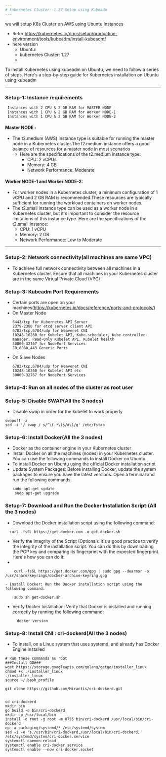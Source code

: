 ```yaml
---
# kubernetes Cluster--1.27 Setup using Kubeadm
---
```

  we will setup K8s Cluster on AWS using Ubuntu Instances
 - Refer https://kubernetes.io/docs/setup/production-environment/tools/kubeadm/install-kubeadm/
 - here version 
    - Ubuntu: 
    - kubernetes Cluster: 1.27
    - 
 
To install Kubernetes using kubeadm on Ubuntu, we need to follow a series of steps. Here's a step-by-step guide for Kubernetes installation on Ubuntu using kubeadm

---
### Setup-1: Instance requirements
 ```
  Instances with 2 CPU & 2 GB RAM for MASTER NODE
  Instances with 1 CPU & 2 GB RAM for Worker NODE-1
  Instances with 1 CPU & 2 GB RAM for Worker NODE-2
  ```
#### Master NODE :
 - The t2.medium (AWS) instance type is suitable for running the master node in a Kubernetes cluster.The t2.medium instance offers a good balance of resources for a master node in most scenarios
   - Here are the specifications of the t2.medium instance type:
      - CPU: 2 vCPUs
      - Memory: 4 GB
      - Network Performance: Moderate
#### Worker NODE-1 and Worker NODE-2:
- For worker nodes in a Kubernetes cluster, a minimum configuration of 1 vCPU and 2 GB RAM is recommended.These resources are typically sufficient for running the workload containers on worker nodes.
- The t2.small instance type can be used as a worker node in a Kubernetes cluster, but it's important to consider the resource limitations of this instance type. Here are the specifications of the t2.small instance:
     - CPU: 1 vCPU
     - Memory: 2 GB
    - Network Performance: Low to Moderate
---
### Setup-2: Network connectivity(all machines are same VPC)
- To achieve full network connectivity between all machines in a Kubernetes cluster. Ensure that all machines in your Kubernetes cluster are in the same Virtual Private Cloud (VPC)

### Setup-3: Kubeadm Port Requirements
- Certain ports are open on your machines(https://kubernetes.io/docs/reference/ports-and-protocols/)
- On Master Node
    ```
    6443/tcp for Kubernetes API Server
    2379-2380 for etcd server client API
    6783/tcp,6784/udp for Weavenet CNI
    10248-10260 for Kubelet API, Kube-scheduler, Kube-controller-manager, Read-Only Kubelet API, Kubelet health
    30000-32767 for NodePort Services
    80,8080,443 Generic Ports
    ```
 - On Slave Nodes
    ```
    6783/tcp,6784/udp for Weavenet CNI
    10248-10260 for Kubelet API etc
    30000-32767 for NodePort Services
    ```
  ### Setup-4: Run on all nodes of the cluster as root user
  ### Setup-5: Disable SWAP(All the 3 nodes)
   - Disable swap in order for the kubelet to work properly
   ```
   swapoff -a
   sed -i '/ swap / s/^\(.*\)$/#\1/g' /etc/fstab
   ```
 ### Setup-6: Install Docker(All the 3 nodes)
 -  Docker as the container engine in your Kubernetes cluster
 -  Install Docker on all the machines (nodes) in your Kubernetes cluster. You can use the following commands to install Docker on Ubuntu
 - To install Docker on Ubuntu using the official Docker installation script
 - Update System Packages: Before installing Docker, update the system packages to ensure you have the latest versions. Open a terminal and run the following commands:
    ```
    sudo apt-get update
     sudo apt-get upgrade
      ```
      
 ### Setup-7: Download and Run the Docker Installation Script:(All the 3 nodes)
 - Download the Docker installation script using the following command:
   
  ```
    curl -fsSL https://get.docker.com -o get-docker.sh
  ```
  
  -  Verify the Integrity of the Script (Optional): It's a good practice to verify the integrity of the installation script. You can do this by downloading the PGP key and comparing its fingerprint with the expected fingerprint. Here's how you can do it:
  -  
   ```
       curl -fsSL https://get.docker.com/gpg | sudo gpg --dearmor -o /usr/share/keyrings/docker-archive-keyring.gpg
   ```
    - Install Docker: Run the Docker installation script using the following command:
   ```
       sudo sh get-docker.sh
   ```
   
   - Verify Docker Installation: Verify that Docker is installed and running correctly by running the following command:
   
     ```
       docker version
       ```
### Setup-8: Install CNI : cri-dockerd(All the 3 nodes)    
- To install, on a Linux system that uses systemd, and already has Docker Engine installed 


```
# Run these commands as root
###Install GO###
wget https://storage.googleapis.com/golang/getgo/installer_linux
chmod +x ./installer_linux
./installer_linux
source ~/.bash_profile

git clone https://github.com/Mirantis/cri-dockerd.git


cd cri-dockerd
mkdir bin
go build -o bin/cri-dockerd
mkdir -p /usr/local/bin
install -o root -g root -m 0755 bin/cri-dockerd /usr/local/bin/cri-dockerd
cp -a packaging/systemd/* /etc/systemd/system
sed -i -e 's,/usr/bin/cri-dockerd,/usr/local/bin/cri-dockerd,' /etc/systemd/system/cri-docker.service
systemctl daemon-reload
systemctl enable cri-docker.service
systemctl enable --now cri-docker.socket

```


